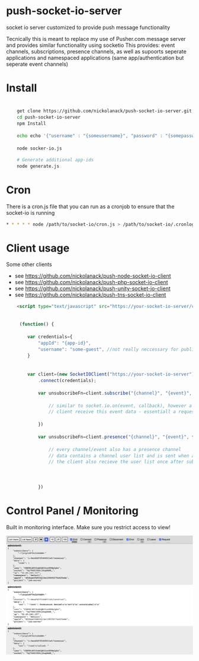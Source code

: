 # push-socket-io-server
socket io server customized to provide push message functionality

Tecnically this is meant to replace my use of Pusher.com message server and provides similar functionality using socketio 
This provides: event channels, subscriptions, presence channels, as well as supoorts seperate applications and namespaced applications (same app/authentication but seperate event channels) 




# Install

```bash

	get clone https://github.com/nickolanack/push-socket-io-server.git
	cd push-socket-io-server
	npm Install

	echo echo '{"username" : "{someusername}", "password" : "{somepassword}"}' > appdata/{app-id}.json

	node socker-io.js


```

```bash
	# Generate additional app-ids 
	node generate.js
```

# Cron

There is a cron.js file that you can run as a cronjob to ensure that the socket-io is running

```bash
* * * * * node /path/to/socket-io/cron.js > /path/to/socket-io/.cronlog 2>&1
```

# Client usage 

Some other clients
- see https://github.com/nickolanack/push-node-socket-io-client
- see https://github.com/nickolanack/push-php-socket-io-client
- see https://github.com/nickolanack/push-unity-socket-io-client
- see https://github.com/nickolanack/push-tns-socket-io-client

```html
	<script type="text/javascript" src="https://your-socket-io-server/client.js"></script>
```


```js

	 (function() {

        var credentials={
            "appId": "{app-id}",
            "username": "some-guest", //not really neccessary for public read only event streams but useful for server logging
        }


        var client=(new SocketIOClient("https://your-socket-io-server"))
	    	.connect(credentials);
	    	
		   	var unsubscribeFn=client.subscribe("{channel}", "{event}", function(data){

	    		// similar to socket.io.on(event, callback), however a channel/event subscription request is sent to server before the 
	    		// client receive this event data - essentiall a request to join a socketio 'room'
	    		
	    	})
	    	
	    	var unsubscribeFn=client.presence("{channel}", "{event}", function(data){

	    		// every channel/event also has a presence channel
	    		// data contains a channel user list and is sent when a user joins or leaves
	    		// the client also recieve the user list once after subscribing to the presence channel
	    		 
	    		
	    		
	    	})


```

# Control Panel / Monitoring

Built in monitoring interface. Make sure you restrict access to view!

![Control Panel](https://raw.githubusercontent.com/nickolanack/push-socket-io-server/master/controlpanel.png)
